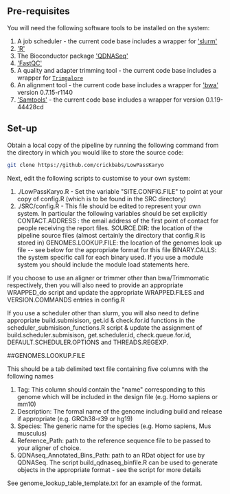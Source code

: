 

## Pre-requisites 

You will need the following software tools to be installed on the system:

1. A job scheduler - the current code base includes a wrapper for ['slurm'](https://slurm.schedmd.com/documentation.html)
2. ['R'](https://cran.r-project.org/)
3. The Bioconductor package ['QDNASeq'](https://bioconductor.org/packages/release/bioc/html/QDNAseq.html)
4. ['FastQC'](https://www.bioinformatics.babraham.ac.uk/projects/fastqc)
5. A quality and adapter trimming tool - the current code base includes a wrapper for [`Trimgalore`](https://www.bioinformatics.babraham.ac.uk/projects/trim_galore/)
6. An alignment tool - the current code base includes a wrapper for ['bwa'](https://github.com/lh3/bwa) version 0.7.15-r1140
7. ['Samtools'](http://samtools.sourceforge.net/) - the current code base includes a wrapper for version 0.1.19-44428cd



## Set-up

Obtain a local copy of the pipeline by running the following command from the directory in which you would like to store the source code:

```bash
git clone https://github.com/crickbabs/LowPassKaryo
```


Next, edit the following scripts to customise to your own system:

1. ./LowPassKaryo.R - Set the variable "SITE.CONFIG.FILE" to point at your copy of config.R (which is to be found in the SRC directory)
2. ./SRC/config.R - This file should be edited to represent your own system. In particular the following variables should be set explicitly
CONTACT.ADDRESS : the email address of the first point of contact for people receiving the report files.
SOURCE.DIR: 	the location of the pipeline source files (almost certainly the directory that config.R is stored in)
GENOMES.LOOKUP.FILE:	the location of the genomes look up file -- see below for the appropriate format for this file
BINARY.CALLS: 	the system specific call for each binary used. If you use a module system you should include the module load statements here. 

If you choose to use an aligner or trimmer other than bwa/Trimmomatic respectively, then you will also need to provide an appropriate WRAPPED_do script and update the appropriate WRAPPED.FILES and VERSION.COMMANDS entries in config.R


If you use a scheduler other than slurm, you will also need to define appropriate build.submisison, get.id & check.for.id functions in the scheduler_submisison_functions.R script & update the assignment of 
build.scheduler.submisison, get.scheduler.id, check.queue.for.id, DEFAULT.SCHEDULER.OPTIONS and THREADS.REGEXP. 


##GENOMES.LOOKUP.FILE

This should be a tab delimited text file containing five columns with the following names
1. Tag:	This column should contain the "name" corresponding to this genome which will be included in the design file (e.g. Homo sapiens or mm10)
2. Description: The formal name of the genome including build and release if appropriate (e.g. GRCh38-r39 or hg19)
3. Species: The generic name for the species (e.g. Homo sapiens, Mus musculus)
4. Reference_Path: path to the reference sequence file to be passed to your aligner of choice.
5. QDNAseq_Annotated_Bins_Path: path to an RDat object for use by QDNASeq. The script build_qdnaseq_binfile.R can be used to generate objects in the appropriate format - see the script for more details

See genome_lookup_table_template.txt for an example of the format.



